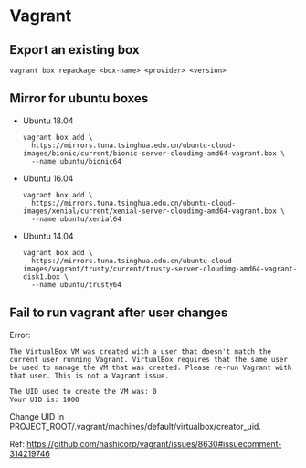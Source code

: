 # Vagrant

## Export an existing box

```
vagrant box repackage <box-name> <provider> <version>
```

## Mirror for ubuntu boxes

* Ubuntu 18.04

  ```
  vagrant box add \
    https://mirrors.tuna.tsinghua.edu.cn/ubuntu-cloud-images/bionic/current/bionic-server-cloudimg-amd64-vagrant.box \
    --name ubuntu/bionic64
  ```

* Ubuntu 16.04

  ```
  vagrant box add \
    https://mirrors.tuna.tsinghua.edu.cn/ubuntu-cloud-images/xenial/current/xenial-server-cloudimg-amd64-vagrant.box \
    --name ubuntu/xenial64
  ```

* Ubuntu 14.04

  ```
  vagrant box add \
    https://mirrors.tuna.tsinghua.edu.cn/ubuntu-cloud-images/vagrant/trusty/current/trusty-server-cloudimg-amd64-vagrant-disk1.box \
    --name ubuntu/trusty64
  ```

## Fail to run vagrant after user changes

Error:

```
The VirtualBox VM was created with a user that doesn't match the
current user running Vagrant. VirtualBox requires that the same user
be used to manage the VM that was created. Please re-run Vagrant with
that user. This is not a Vagrant issue.

The UID used to create the VM was: 0
Your UID is: 1000
```

Change UID in PROJECT_ROOT/.vagrant/machines/default/virtualbox/creator_uid.

Ref: https://github.com/hashicorp/vagrant/issues/8630#issuecomment-314219746
